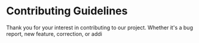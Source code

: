 # Contributing Guidelines

Thank you for your interest in contributing to our project. Whether it's a bug report, new feature, correction, or addi